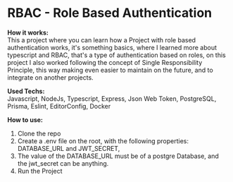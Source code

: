 # RBAC - Role Based Authentication

**How it works:**\
This a project where you can learn how a Project with role based authentication works, it's something basics, where I learned more about typescript and RBAC, that's a type of authentication based on roles, on this project I also worked following the concept of Single Responsibility Principle, this way making even easier to maintain on the future, and to integrate on another projects.

**Used Techs:**\
Javascript, NodeJs, Typescript, Express, Json Web Token, PostgreSQL, Prisma, Eslint, EditorConfig, Docker

**How to use:**
1. Clone the repo
2. Create a .env file on the root, with the following properties: DATABASE_URL and JWT_SECRET,
3. The value of the DATABASE_URL must be of a postgre Database, and the jwt_secret can be anything.
4. Run the Project
